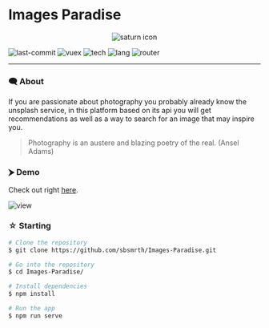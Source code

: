 # Images Paradise

<p align="center">
  <img src="https://i.imgur.com/FRd8oNj.png" alt="saturn icon">
</p>

![last-commit](https://img.shields.io/github/last-commit/sbsmrth/Images-Paradise?style=for-the-badge) ![vuex](https://img.shields.io/github/package-json/dependency-version/sbsmrth/Images-Paradise/vuex?style=for-the-badge) ![tech](https://img.shields.io/badge/MADE_WITH-VUE-success?style=for-the-badge) ![lang](https://img.shields.io/github/languages/count/sbsmrth/Images-Paradise?style=for-the-badge) ![router](https://img.shields.io/github/package-json/dependency-version/sbsmrth/Images-Paradise/vue-router?color=SUCCESS&style=for-the-badge)

------------

### 🗨 About

If you are passionate about photography you probably already know the unsplash service, in this platform based on its api you will get recommendations as well as a way to search for an image that may inspire you.

> Photography is an austere and blazing poetry of the real. (Ansel Adams)

### ⮞ Demo

Check out right [here](https://images-paradise.vercel.app/).

![view](https://i.imgur.com/gD7Ney4.png)

### ☆ Starting 

```bash
# Clone the repository
$ git clone https://github.com/sbsmrth/Images-Paradise.git

# Go into the repository
$ cd Images-Paradise/

# Install dependencies
$ npm install

# Run the app
$ npm run serve
```
